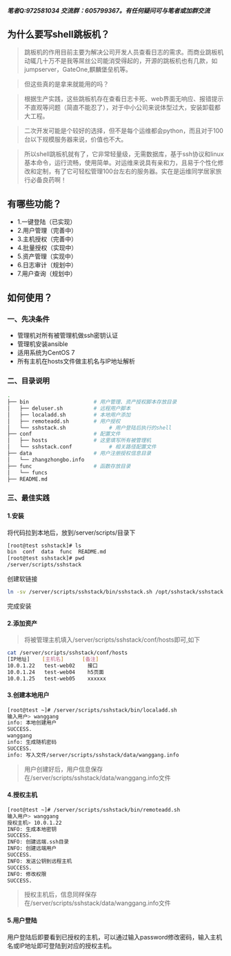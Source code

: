 ##### 笔者Q:972581034 交流群：605799367。有任何疑问可与笔者或加群交流

## 为什么要写shell跳板机？
>   跳板机的作用目前主要为解决公司开发人员查看日志的需求。而商业跳板机动辄几十万不是我等屌丝公司能消受得起的，开源的跳板机也有几款，如jumpserver，GateOne,麒麟堡垒机等。

> 但这些真的是拿来就能用的吗？

> 根据生产实践，这些跳板机存在查看日志卡死、web界面无响应、报错提示不直观等问题（简直不能忍了），对于中小公司来说体型过大，安装卸载都大工程。

> 二次开发可能是个较好的选择，但不是每个运维都会python，而且对于100台以下规模服务器来说，价值也不大。

> 所以shell跳板机就有了，它非常轻量级，无需数据库，基于ssh协议和linux基本命令，运行流畅，使用简单。对运维来说具有亲和力，且易于个性化修改和定制，有了它可轻松管理100台左右的服务器。实在是运维同学居家旅行必备良药啊！


## 有哪些功能？
* 1.一键登陆（已实现）
* 2.用户管理（完善中）
* 3.主机授权（完善中）
* 4.批量授权（实现中）
* 5.资产管理（实现中）
* 6.日志审计（规划中）
* 7.用户查询（规划中）

## 如何使用？
### 一、先决条件
* 管理机对所有被管理机做ssh密钥认证
* 管理机安装ansible
* 适用系统为CentOS 7
* 所有主机在hosts文件做主机名与IP地址解析



### 二、目录说明
```sh
.
├── bin                     # 用户管理、资产授权脚本存放目录
│   ├── deluser.sh          # 远程用户脚本
│   ├── localadd.sh         # 本地用户添加
│   ├── remoteadd.sh        # 用户授权
│   └── sshstack.sh              # 用户登陆后执行的shell
├── conf                    # 配置文件
│   ├── hosts               # 这里填写所有被管理机
│   └── sshstack.conf            # 相关路径配置文件
├── data                    # 用户注册授权信息目录
│   └── zhangzhongbo.info
├── func                    # 函数存放目录
│   └── funcs
├── README.md
```

### 三、最佳实践
#### 1.安装
将代码拉到本地后，放到/server/scripts/目录下
```sh
[root@test sshstack]# ls
bin  conf  data  func  README.md
[root@test sshstack]# pwd
/server/scripts/sshstack
```
创建软链接
```sh
ln -sv /server/scripts/sshstack/bin/sshstack.sh /opt/sshstack/sshstack.sh
```
完成安装

#### 2.添加资产
> 将被管理主机填入/server/scripts/sshstack/conf/hosts即可,如下
```sh
cat /server/scripts/sshstack/conf/hosts
[IP地址]    [主机名]      [备注]
10.0.1.22   test-web02    接口
10.0.1.24   test-web04    h5页面
10.0.1.25   test-web05    xxxxxx
```

#### 3.创建本地用户
```sh
[root@test ~]# /server/scripts/sshstack/bin/localadd.sh
输入用户> wanggang
info: 本地创建用户
SUCCESS.
wanggang
info: 生成随机密码
SUCCESS.
info: 写入文件/server/scripts/sshstack/data/wanggang.info
```
> 用户创建好后，用户信息保存在/server/scripts/sshstack/data/wanggang.info文件


#### 4.授权主机
```sh
[root@test ~]# /server/scripts/sshstack/bin/remoteadd.sh
输入用户> wanggang
授权主机> 10.0.1.22
INFO: 生成本地密钥
SUCCESS.
INFO: 创建远端.ssh目录
INFO: 创建远端用户
SUCCESS.
INFO: 发送公钥到远程主机
SUCCESS.
INFO: 修改权限
SUCCESS.
```
> 授权主机后，信息同样保存在/server/scripts/sshstack/data/wanggang.info文件

#### 5.用户登陆
用户登陆后即要看到已授权的主机，可以通过输入password修改密码，输入主机名或IP地址即可登陆到对应的授权主机。
